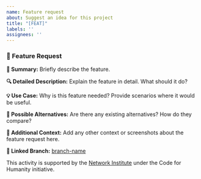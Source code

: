 ```yaml
---
name: Feature request
about: Suggest an idea for this project
title: "[FEAT]"
labels: ''
assignees: ''
---
```


### 🚀 Feature Request

**📝 Summary:**
Briefly describe the feature.

**🔍 Detailed Description:**
Explain the feature in detail. What should it do? 

**💡 Use Case:**
Why is this feature needed? Provide scenarios where it would be useful.

**🔄 Possible Alternatives:**
Are there any existing alternatives? How do they compare?

**📌 Additional Context:**
Add any other context or screenshots about the feature request here.

**🔗 Linked Branch:**
[branch-name](https://github.com/user/repo/tree/branch-name)

This activity is supported by the [Network Institute](https://networkinstitute.org/) under the Code for Humanity initiative.
